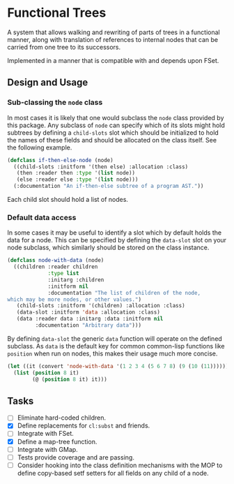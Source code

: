 Functional Trees
================

A system that allows walking and rewriting of parts of trees in a
functional manner, along with translation of references to internal
nodes that can be carried from one tree to its successors.

Implemented in a manner that is compatible with and depends upon FSet.

## Design and Usage

### Sub-classing the `node` class
In most cases it is likely that one would subclass the `node` class
provided by this package.  Any subclass of `node` can specify which of
its slots might hold subtrees by defining a `child-slots` slot which
should be initialized to hold the names of these fields and should be
allocated on the class itself.  See the following example.

```lisp
(defclass if-then-else-node (node)
  ((child-slots :initform '(then else) :allocation :class)
   (then :reader then :type '(list node))
   (else :reader else :type '(list node)))
  (:documentation "An if-then-else subtree of a program AST."))
```

Each child slot should hold a list of nodes.

### Default data access
In some cases it may be useful to identify a slot which by default
holds the data for a node.  This can be specified by defining the
`data-slot` slot on your node subclass, which similarly should be
stored on the class instance.

```lisp
(defclass node-with-data (node)
  ((children :reader children
             :type list
             :initarg :children
             :initform nil
             :documentation "The list of children of the node,
which may be more nodes, or other values.")
   (child-slots :initform '(children) :allocation :class)
   (data-slot :initform 'data :allocation :class)
   (data :reader data :initarg :data :initform nil
         :documentation "Arbitrary data")))
```

By defining `data-slot` the generic `data` function will operate on
the defined subclass.  As `data` is the default key for common
common-lisp functions like `position` when run on nodes, this makes
their usage much more concise.

```lisp
(let ((it (convert 'node-with-data '(1 2 3 4 (5 6 7 8) (9 (10 (11)))))))
  (list (position 8 it)
        (@ (position 8 it) it)))
```

## Tasks
- [ ] Eliminate hard-coded children.
- [X] Define replacements for `cl:subst` and friends.
- [ ] Integrate with FSet.
- [X] Define a map-tree function.
- [ ] Integrate with GMap.
- [ ] Tests provide coverage and are passing.
- [ ] Consider hooking into the class definition mechanisms with the
      MOP to define copy-based setf setters for all fields on any
      child of a node.
